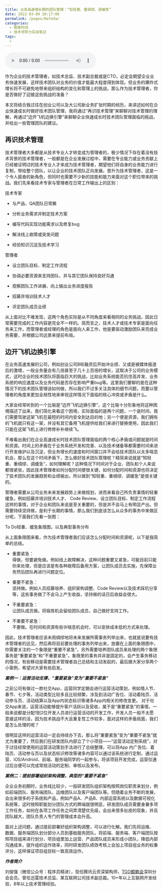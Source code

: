 ```yaml
---
title: 业务高速增长期的团队管理：“知轻重、重绸缪、调缓急”
date: 2022-03-09 20:17:08
permalink: /pages/0a7eda/
categories:
  - 极客时间
  - 技术领导力实战笔记
tags:
  - 
---
```

<audio title="第28讲.业务高速增长期的团队管理：“知轻重、重绸缪、调缓急”" src="https://static001.geekbang.org/resource/audio/2d/49/2d59b4ce5924862e84e5e12187ed1d49.mp3" controls="controls"></audio> 
<p>作为企业的技术管理者，如技术总监、技术副总裁或是CTO，必定会期望企业业务快速发展，这样技术团队对业务的价值才能最大程度得到体现。但业务的爆炸式增长将不可避免地带来组织结构的变化和管理上的挑战，那么作为技术管理者，你是否做好了迎接这些挑战的准备？</p>
<p>本文将结合我过往在创业公司以及大公司新业务扩张时期的经历，来讲述如何在企业快速成长时做好技术团队管理，我将通过“再识技术管理”来聊聊对技术管理的理解，再通过“边开飞机边换引擎”来聊聊企业快速成长时技术团队管理面临的挑战，并给出一些管理团队的建议。</p>
<h2>再识技术管理</h2>
<p>技术管理者大多都是从技术专业人才转变成为管理者的，极少情况下存在着没有技术背景的技术管理者，一般都是在企业发展过程中，需要在专业能力或业务贡献上已经被证明过的技术专业人才来成为技术管理者，期望他们将自身的业务能力进行复制，带给整个团队，以让企业的技术团队正向发展。晋升为技术管理者，这是一个令人振奋的新角色，但同时也需要不少新的技能和能力来面对这个职位带来的挑战。我们先来看技术专家与管理者在日常工作输出上的区别：</p>
<p><span class="orange">技术专家 </span></p>
<ul>
<li>
<p>与产品、QA团队日常撕</p>
</li>
<li>
<p>分析业务需求并制定技术方案</p>
</li>
<li>
<p>编写代码实现功能需求以及修复bug</p>
</li>
<li>
<p>解决线上故障或突发问题</p>
</li>
<li>
<p>经验知识沉淀及技术学习</p>
</li>
</ul>
<p><span class="orange">管理者</span></p>
<ul>
<li>
<p>设立团队目标、制定工作流程</p>
</li>
<li>
<p>协调必要资源来支持团队、并与其它团队保持良好沟通</p>
</li>
<li>
<p>观察团队工作进展、向上输出业务进度报告</p>
</li>
<li>
<p>招募并培训技术人才</p>
</li>
<li>
<p>评定团队成员业绩</p>
</li>
</ul>
<p>从上面对比不难发现，这两个角色实际是从不同角度来看相同的业务挑战，因此日常需要完成的⼯作内容是完全不一样的。简而言之，技术人才或技术专家是面向任务来工作，而管理者或经理的角色是面向人来工作，他是要驱动激励团队来完成业务需要，并根据公司远景来提前布局。</p>
<h2>边开飞机边换引擎</h2>
<p>在业务高速发展的公司，例如创业公司B轮融资后开始冲业绩、又或是被媒体报道后的激增，一般业务量会有几倍甚至于几十上百倍的增长，这取决于公司的业务模式，这时企业的技术团队将面临巨大的挑战，比如业务系统能否抗住高并发、业务系统的响应速度以及业务代码是否存在影响严重bug等。这里我们要聊的是在这种情况下的技术团队管理该如何做，所以我们不过多关注具体的细节问题，而要以管理者的角度来更加全局性地来审视这样情况下面临的核心冲突或矛盾是什么。</p>
<p>大家会经常听到的一个比喻是“边开飞机边换引擎”，这个比喻十分形象地将这种困境描述了出来，我们简化来看这个困境，实际面临的是两个问题，一个是时间，我们需要驾驶这架飞机在最短的时间内安全到达目的地；另一个便是资源，我们拥有的飞机就只有这一架，并没有其它备用飞机提供给我们来进行替换使用，因此我们只能在这架飞机上进行修修补补继续飞。</p>
<p>不难看出我们在企业高速成长时技术团队管理面临的两个核心矛盾或问题就是时间和资源。时间上的矛盾在于业务系统开发和完善、以及技术储备等都需要时间来进行开发维护以及沉淀，但业务增长的速度和时间窗口并不会给技术团队以太多喘息机会，那么在这个时间矛盾下，怎么做好技术团队管理呢？精简来说就是“知轻重、重绸缪、调缓急”，如何理解呢？这种情况下时间对于企业、团队和个人来说都很紧张，因此技术管理者如何分配时间便很关键，如何分配时间和资源也将决定了技术团队的发展趋势和业绩输出，所以做到“知轻重、重绸缪、调缓急”是很关键的。</p>
<!-- [[[read_end]]] -->
<p>管理者需要从公司业务未来发展趋势上来做规划，进而来看自己所负责事情的轻重缓急，例如招募并培训技术人才、 Code Review、设立团队目标、制定工作流程这样的事情，对于企业和团队来说是至关重要的，但是并不会马上有明显产出。但需要持续坚持做，是利于长期的事情，那么我们到底该怎么从众多的事务中来做区分呢，下面我们先看一张图：</p>
<p><img src="https://static001.geekbang.org/resource/image/dc/e7/dc62f174bc24cb4473bc166e0dabc3e7.png" alt="" /><br />
<span class="orange">To Do轻重、缓急象限图，以及典型事务分布 </span></p>
<p>从上面象限图来看，作为技术管理者我们应该怎么分配时间和资源呢，以下是我简单的总结。</p>
<ul>
<li>
<p>重要紧急：<br />
得做，但要避免做。例如线上故障解决，这种问题重要又紧急，可能目前只能你来处理，但是应该是有各种故障后备用方案，让团队成员去实施，先保障业务然后团队再进行问题定位。</p>
</li>
<li>
<p>重要不紧急：<br />
坚持做。例如人员招募培养、组织架构调整、Code Review以及技术踩坑分享等，这些事务做了不会马上产生收益，坚持做的话日后收益会很大。</p>
</li>
<li>
<p>不重要紧急：<br />
让团队成员做。将锻炼机会留给团队成员，自己做好支持工作。</p>
</li>
<li>
<p>不重要不紧急：<br />
不要做。在时间和资源有些许喘息机会时，可以安排成本低的方式来处理。</p>
</li>
</ul>
<p>因此，技术管理者应该未雨绸缪地将未来发展所需事务列举出来，也就是说要有技术管理者的远见，然后再将目前要处理的事务列举出来，放置在上面的象限图中，你需要关注的一个象限是“重要不紧急”，另外需要培养团队成员来处理的两个象限事务是“重要紧急”和“不重要紧急”。象限里的事务并非是固定的，会产生事务移动的情况，有些移动是需要技术管理者自己总结和主动发起的，最后跟大家分享两个小案例，希望对大家有些启发。</p>
<p><em><strong>案例一：运营活动支撑，“重要紧急”变为“重要不紧急”</strong></em></p>
<p>之前公司有做过一款社交App，运营同学定期会进行运营活动策划，例如情人节、春节、七夕等，活动类型比较多且比较频繁，涉及到活动广告位、活动着陆页、活动参与页、活动结算以及App内状态标识等诸多App内相关的修改变更。 对于社交App来说，运营活动能够提升客户活跃以及营收，属于是“重要紧急”的事情，一般来说都是分配1到2位开发人员进行运营活动的开发工作，开发⼈员一般不太愿意接这样的活，因为技术挑战不大且重复性工作较多，面对这样的矛盾局面，我们是怎么处理的呢？</p>
<p>很明显这样的运营活动一定会持续办下去，那么将“重要紧急”变为“重要不紧急”就尤为重要了，然后我们在研发团队内部立了个小项目——“运营活动定制系统”，对于过往经常使用的运营活动策划手法进行了总结整理，可以将App 内广告位、着陆页、活动参与页以及状态标识修改等诸多内容可以通过该系统进行定制，通过运营、iOS/Android、前端、服务端同学的一起参与，将该项目开发完成，运营仅通过后台便可以完成常规活动的定制、审核以及发布。</p>
<p><em><strong>案例⼆：提前部署组织架构调整，典型的“重要不紧急”</strong></em></p>
<p>企业业务初期时，业务线比较少，一般研发团队组织架构按照岗位职责来划分，例如前端团队、服务端团队、运维团队以及客户端团队等。但随着业务不断的发展，会出来很多的子系统和产品，例如产品A、产品B、内部运营系统以及数据可视化系统等，这时按照职能划分团队方式的弊端就很明显，研发团队成员需要身兼多项工作任务，如何在各项工作任务之间弄清楚优先级，会出来很多扯皮的现象，并且团队越大，团队负责人专门的管理成本会升高。</p>
<p>面对上述问题，通过提前部署好组织架构调整，可以进行化解。我们先将运维、 数据、服务端团队划分部分人员到基础服务团队，将前端、服务端、客户端团队按照项目组来进行划分，项目组里加上运营、产品团队成员来形成小团队，降低内部沟通成本，提升组织运作效率，同时研发团队绩效考核上会加上项目组业务的权重评分，这样保证项目组目标一致高效运作。</p>
<p><em><strong>作者简介</strong></em></p>
<p>刘俊强（微信公众号：程序员精进），现任腾讯云资深架构师，<a href="https://tgo.geekbang.org">TGO鲲鹏会</a>深圳分会会员。曾任迅雷技术总监、某互联网公司技术副总裁。10+年以上互联网开发经验，8年以上技术管理经验。</p>
<p></p>
